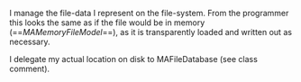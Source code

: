 I manage the file-data I represent on the file-system. From the programmer this looks the same as if the file would be in memory (==*MAMemoryFileModel*==), as it is transparently loaded and written out as necessary.

I delegate my actual location on disk to MAFileDatabase (see class comment).